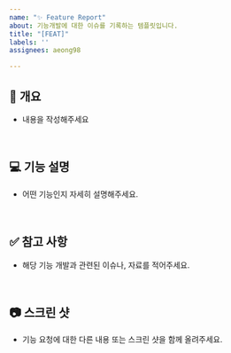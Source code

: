 ```yaml
---
name: "✨ Feature Report"
about: 기능개발에 대한 이슈를 기록하는 템플릿입니다.
title: "[FEAT]"
labels: ''
assignees: aeong98

---
```


## 📌  개요

- 내용을 작성해주세요

<br>

## 💻  기능 설명

- 어떤 기능인지 자세히 설명해주세요.

<br>

## ✅  참고 사항

- 해당 기능 개발과 관련된 이슈나, 자료를 적어주세요.

<br>

## 📷  스크린 샷
- 기능 요청에 대한 다른 내용 또는 스크린 샷을 함께 올려주세요.
